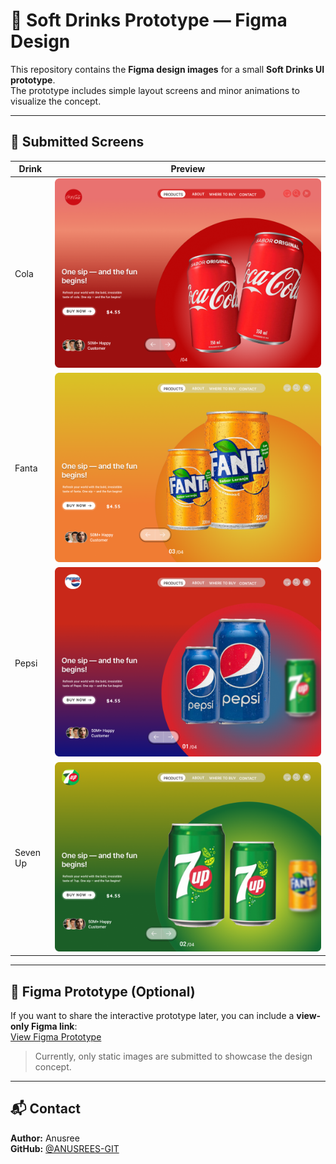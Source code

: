 # 🥤 Soft Drinks Prototype — Figma Design

This repository contains the **Figma design images** for a small **Soft Drinks UI prototype**.  
The prototype includes simple layout screens and minor animations to visualize the concept.

---

## 🎨 Submitted Screens

| Drink | Preview |
|-------|---------|
| Cola | ![Cola](cola.png) |
| Fanta | ![Fanta](fanta.png) |
| Pepsi | ![Pepsi](pepsi.png) |
| Seven Up | ![Seven Up](sevenup.png) |

---

## 🔗 Figma Prototype (Optional)

If you want to share the interactive prototype later, you can include a **view-only Figma link**:  
[View Figma Prototype](https://www.figma.com/file/your-figma-link-here)  

> Currently, only static images are submitted to showcase the design concept.

---

## 📬 Contact

**Author:** Anusree  
**GitHub:** [@ANUSREES-GIT](https://github.com/ANUSREES-GIT)
